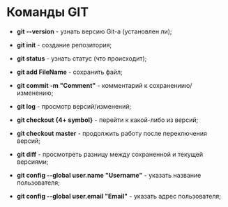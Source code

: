 # Команды GIT

* **git --version** - узнать версию Git-а (установлен ли);

* **git init** - создание репозитория;

* **git status** - узнать статус (что происходит);

* **git add FileName** - сохранить файл;

* **git commit -m "Comment"** - комментарий к сохранениию/изменению;

* **git log** - просмотр версий/изменений;

* **git checkout {4+ symbol}** - перейти к какой-либо из версий;

* **git checkout master** - продолжить работу после переключения версий;

* **git diff** - просмотреть разницу между сохраненной и текущей версиями;

* **git config --global user.name "Username"** - указать название пользователя;

* **git config --global user.email "Email"** - указать адрес пользователя;